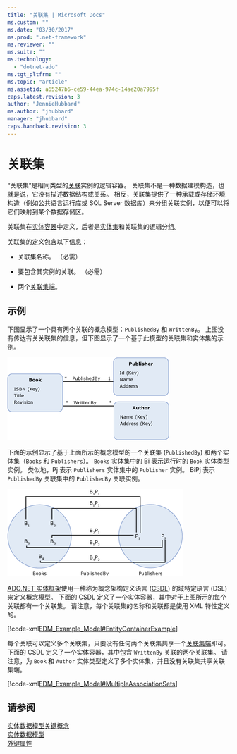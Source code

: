 ```yaml
---
title: "关联集 | Microsoft Docs"
ms.custom: ""
ms.date: "03/30/2017"
ms.prod: ".net-framework"
ms.reviewer: ""
ms.suite: ""
ms.technology: 
  - "dotnet-ado"
ms.tgt_pltfrm: ""
ms.topic: "article"
ms.assetid: a65247b6-ce59-44ea-974c-14ae20a7995f
caps.latest.revision: 3
author: "JennieHubbard"
ms.author: "jhubbard"
manager: "jhubbard"
caps.handback.revision: 3
---
```

# 关联集
“关联集”是相同类型的[关联](../../../../docs/framework/data/adonet/association-type.md)实例的逻辑容器。  关联集不是一种数据建模构造，也就是说，它没有描述数据结构或关系。  相反，关联集提供了一种承载或存储环境构造（例如公共语言运行库或 SQL Server 数据库）来分组关联实例，以便可以将它们映射到某个数据存储区。  
  
 关联集在[实体容器](../../../../docs/framework/data/adonet/entity-container.md)中定义，后者是[实体集](../../../../docs/framework/data/adonet/entity-set.md)和关联集的逻辑分组。  
  
 关联集的定义包含以下信息：  
  
-   关联集名称。  （必需）  
  
-   要包含其实例的关联。  （必需）  
  
-   两个[关联集端](../../../../docs/framework/data/adonet/association-set-end.md)。  
  
## 示例  
 下图显示了一个具有两个关联的概念模型：`PublishedBy` 和 `WrittenBy`。  上图没有传达有关关联集的信息，但下图显示了一个基于此模型的关联集和实体集的示例。  
  
 ![示例模型](../../../../docs/framework/data/adonet/media/examplemodel.gif "ExampleModel")  
  
 下面的示例显示了基于上面所示的概念模型的一个关联集 \(`PublishedBy`\) 和两个实体集（`Books` 和 `Publishers`）。  `Books` 实体集中的 Bi 表示运行时的 `Book` 实体类型实例。  类似地，Pj 表示 `Publishers` 实体集中的 `Publisher` 实例。  BiPj 表示 `PublishedBy` 关联集中的 `PublishedBy` 关联实例。  
  
 ![设置示例](../../../../docs/framework/data/adonet/media/setsexample.gif "SetsExample")  
  
 [ADO.NET 实体框架](../../../../docs/framework/data/adonet/ef/index.md)使用一种称为概念架构定义语言 \([CSDL](../../../../docs/framework/data/adonet/ef/language-reference/csdl-specification.md)\) 的域特定语言 \(DSL\) 来定义概念模型。  下面的 CSDL 定义了一个实体容器，其中对于上图所示的每个关联都有一个关联集。  请注意，每个关联集的名称和关联都是使用 XML 特性定义的。  
  
 [!code-xml[EDM_Example_Model#EntityContainerExample](../../../../samples/snippets/xml/VS_Snippets_Data/edm_example_model/xml/books.edmx#entitycontainerexample)]  
  
 每个关联可以定义多个关联集，只要没有任何两个关联集共享一个[关联集端](../../../../docs/framework/data/adonet/association-set-end.md)即可。  下面的 CSDL 定义了一个实体容器，其中包含 `WrittenBy` 关联的两个关联集。  请注意，为 `Book` 和 `Author` 实体类型定义了多个实体集，并且没有关联集共享关联集端。  
  
 [!code-xml[EDM_Example_Model#MultipleAssociationSets](../../../../samples/snippets/xml/VS_Snippets_Data/edm_example_model/xml/books3.edmx#multipleassociationsets)]  
  
## 请参阅  
 [实体数据模型关键概念](../../../../docs/framework/data/adonet/entity-data-model-key-concepts.md)   
 [实体数据模型](../../../../docs/framework/data/adonet/entity-data-model.md)   
 [外键属性](../../../../docs/framework/data/adonet/foreign-key-property.md)